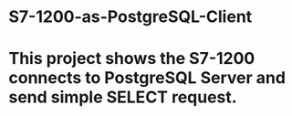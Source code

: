# S7-1200-as-PostgreSQL-Client
# This project shows the S7-1200 connects to PostgreSQL Server and send simple SELECT request.
